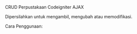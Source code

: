 CRUD Perpustakaan Codeigniter AJAX

Dipersilahkan untuk mengambil, mengubah atau memodifikasi.

Cara Penggunaan:
